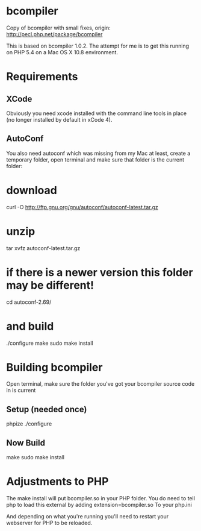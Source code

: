 bcompiler
=========

Copy of bcompiler with small fixes, origin: http://pecl.php.net/package/bcompiler

This is based on bcompiler 1.0.2.
The attempt for me is to get this running on PHP 5.4 on a Mac OS X 10.8 environment.

Requirements
============

XCode
-----
Obviously you need xcode installed with the command line tools in place (no longer installed by default in xCode 4).

AutoConf
--------
You also need autoconf which was missing from my Mac at least, create a temporary folder, open terminal and make sure that folder is the current folder:

# download
curl -O http://ftp.gnu.org/gnu/autoconf/autoconf-latest.tar.gz

# unzip
tar xvfz autoconf-latest.tar.gz

# if there is a newer version this folder may be different!
cd autoconf-2.69/

# and build
./configure
make
sudo make install

Building bcompiler
==================
Open terminal, make sure the folder you've got your bcompiler source code in is current

Setup (needed once)
-------------------
phpize
./configure

Now Build
---------
make
sudo make install

Adjustments to PHP
==================
The make install will put bcompiler.so in your PHP folder. You do need to tell php to load this external by adding
extension=bcompiler.so
To your php.ini

And depending on what you're running you'll need to restart your webserver for PHP to be reloaded.
